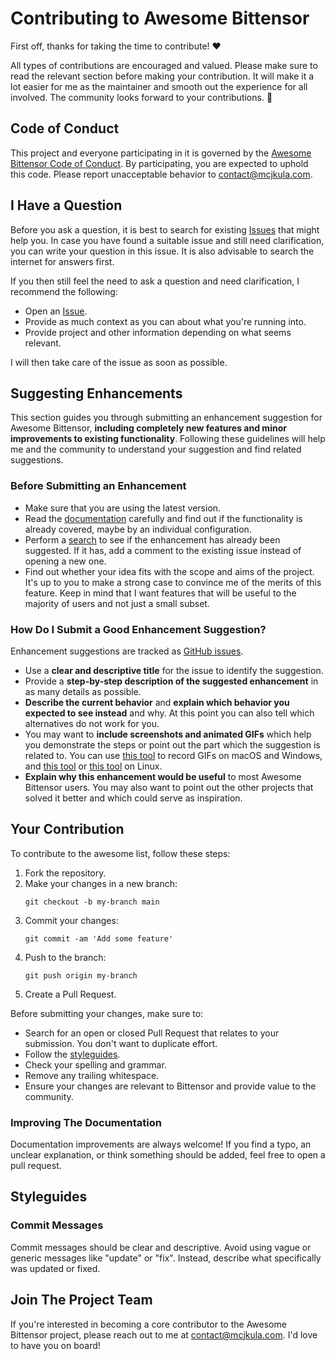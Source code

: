 # Contributing to Awesome Bittensor

First off, thanks for taking the time to contribute! ❤️

All types of contributions are encouraged and valued. Please make sure to read the relevant section before making your contribution. It will make it a lot easier for me as the maintainer and smooth out the experience for all involved. The community looks forward to your contributions. 🎉

## Code of Conduct

This project and everyone participating in it is governed by the [Awesome Bittensor Code of Conduct](CODE_OF_CONDUCT.md). By participating, you are expected to uphold this code. Please report unacceptable behavior to contact@mcjkula.com.

## I Have a Question

Before you ask a question, it is best to search for existing [Issues](https://github.com/learnbittensor/awesome-bittensor/issues) that might help you. In case you have found a suitable issue and still need clarification, you can write your question in this issue. It is also advisable to search the internet for answers first.

If you then still feel the need to ask a question and need clarification, I recommend the following:

- Open an [Issue](https://github.com/learnbittensor/awesome-bittensor/issues/new).
- Provide as much context as you can about what you're running into.
- Provide project and other information depending on what seems relevant.

I will then take care of the issue as soon as possible.

## Suggesting Enhancements

This section guides you through submitting an enhancement suggestion for Awesome Bittensor, **including completely new features and minor improvements to existing functionality**. Following these guidelines will help me and the community to understand your suggestion and find related suggestions.

### Before Submitting an Enhancement

- Make sure that you are using the latest version.
- Read the [documentation](https://github.com/learnbittensor/awesome-bittensor) carefully and find out if the functionality is already covered, maybe by an individual configuration.
- Perform a [search](https://github.com/learnbittensor/awesome-bittensor/issues) to see if the enhancement has already been suggested. If it has, add a comment to the existing issue instead of opening a new one.
- Find out whether your idea fits with the scope and aims of the project. It's up to you to make a strong case to convince me of the merits of this feature. Keep in mind that I want features that will be useful to the majority of users and not just a small subset.

### How Do I Submit a Good Enhancement Suggestion?

Enhancement suggestions are tracked as [GitHub issues](https://github.com/learnbittensor/awesome-bittensor/issues).

- Use a **clear and descriptive title** for the issue to identify the suggestion.
- Provide a **step-by-step description of the suggested enhancement** in as many details as possible.
- **Describe the current behavior** and **explain which behavior you expected to see instead** and why. At this point you can also tell which alternatives do not work for you.
- You may want to **include screenshots and animated GIFs** which help you demonstrate the steps or point out the part which the suggestion is related to. You can use [this tool](https://www.cockos.com/licecap/) to record GIFs on macOS and Windows, and [this tool](https://github.com/colinkeenan/silentcast) or [this tool](https://github.com/GNOME/byzanz) on Linux.
- **Explain why this enhancement would be useful** to most Awesome Bittensor users. You may also want to point out the other projects that solved it better and which could serve as inspiration.

## Your Contribution

To contribute to the awesome list, follow these steps:

1. Fork the repository.
2. Make your changes in a new branch:
   ```shell
   git checkout -b my-branch main
3. Commit your changes:
   ```shell
   git commit -am 'Add some feature'
   ```
4. Push to the branch:
   ```shell
   git push origin my-branch
   ```
5. Create a Pull Request.

Before submitting your changes, make sure to:

- Search for an open or closed Pull Request that relates to your submission. You don't want to duplicate effort.
- Follow the [styleguides](#styleguides).
- Check your spelling and grammar.
- Remove any trailing whitespace.
- Ensure your changes are relevant to Bittensor and provide value to the community.

### Improving The Documentation

Documentation improvements are always welcome! If you find a typo, an unclear explanation, or think something should be added, feel free to open a pull request.

## Styleguides

### Commit Messages

Commit messages should be clear and descriptive. Avoid using vague or generic messages like "update" or "fix". Instead, describe what specifically was updated or fixed.

## Join The Project Team

If you're interested in becoming a core contributor to the Awesome Bittensor project, please reach out to me at contact@mcjkula.com. I'd love to have you on board!
